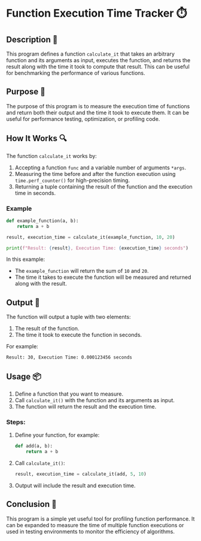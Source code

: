 # Function Execution Time Tracker ⏱️

## Description 📝

This program defines a function `calculate_it` that takes an arbitrary function and its arguments as input, executes the function, and returns the result along with the time it took to compute that result.
This can be useful for benchmarking the performance of various functions.

## Purpose 🎯

The purpose of this program is to measure the execution time of functions and return both their output and the time it took to execute them.
It can be useful for performance testing, optimization, or profiling code.

## How It Works 🔍

The function `calculate_it` works by:

1. Accepting a function `func` and a variable number of arguments `*args`.
2. Measuring the time before and after the function execution using `time.perf_counter()` for high-precision timing.
3. Returning a tuple containing the result of the function and the execution time in seconds.

### Example

```python
def example_function(a, b):
    return a + b

result, execution_time = calculate_it(example_function, 10, 20)

print(f"Result: {result}, Execution Time: {execution_time} seconds")
```

In this example:

-   The `example_function` will return the sum of `10` and `20`.
-   The time it takes to execute the function will be measured and returned along with the result.

## Output 📜

The function will output a tuple with two elements:

1. The result of the function.
2. The time it took to execute the function in seconds.

For example:

```
Result: 30, Execution Time: 0.000123456 seconds
```

## Usage 📦

1. Define a function that you want to measure.
2. Call `calculate_it()` with the function and its arguments as input.
3. The function will return the result and the execution time.

### Steps:

1. Define your function, for example:
    ```python
    def add(a, b):
        return a + b
    ```
2. Call `calculate_it()`:
    ```python
    result, execution_time = calculate_it(add, 5, 10)
    ```
3. Output will include the result and execution time.

## Conclusion 🚀

This program is a simple yet useful tool for profiling function performance.
It can be expanded to measure the time of multiple function executions or used in testing environments to monitor the efficiency of algorithms.
